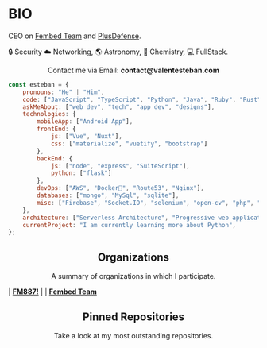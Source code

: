 # BIO

CEO on [Fembed Team](https://github.com/fembedteam) and [PlusDefense](https://twitter.com/logout).

🔒 Security  ☁️ Networking, 🌎 Astronomy, 
🧪 Chemistry, 💻 FullStack.  

<p align="center">Contact me via Email: <b>contact@valentesteban.com</b></p>

```javascript
const esteban = {
    pronouns: "He" | "Him",
    code: ["JavaScript", "TypeScript", "Python", "Java", "Ruby", "Rust"],
    askMeAbout: ["web dev", "tech", "app dev", "designs"],
    technologies: {
        mobileApp: ["Android App"],
        frontEnd: {
            js: ["Vue", "Nuxt"],
            css: ["materialize", "vuetify", "bootstrap"]
        },
        backEnd: {
            js: ["node", "express", "SuiteScript"],
            python: ["flask"]
        },
        devOps: ["AWS", "Docker🐳", "Route53", "Nginx"],
        databases: ["mongo", "MySql", "sqlite"],
        misc: ["Firebase", "Socket.IO", "selenium", "open-cv", "php", "SuiteApp"]
    },
    architecture: ["Serverless Architecture", "Progressive web applications", "Single page applications"],
    currentProject: "I am currently learning more about Python",
};
```

<h2 align="center">Organizations</h2>
<p align="center">A summary of organizations in which I participate.</p>

| <a href="https://github.com/mejorlaf" target="_blank">**FM887!**</a> | | <a href="https://github.com/fembedteam" target="_blank">**Fembed Team**</a>

<h2 align="center">Pinned Repositories</h2>
<p align="center">Take a look at my most outstanding repositories.</p>
